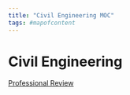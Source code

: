 ```yaml
---
title: "Civil Engineering MOC"
tags: #mapofcontent
---
```


# Civil Engineering
[Professional Review](5.%20Public/notes/Professional%20Review.md)

